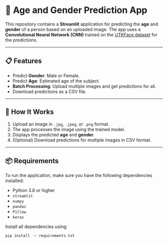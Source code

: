 # 🧠 Age and Gender Prediction App

This repository contains a **Streamlit** application for predicting the **age** and **gender** of a person based on an uploaded image. The app uses a **Convolutional Neural Network (CNN)** trained on the [UTKFace dataset](https://susanqq.github.io/UTKFace/) for the predictions.

---

## 📋 Features

- Predict **Gender**: Male or Female.
- Predict **Age**: Estimated age of the subject.
- **Batch Processing**: Upload multiple images and get predictions for all.
- Download predictions as a CSV file.

---

## 🚀 How It Works

1. Upload an image in `.jpg`, `.jpeg`, or `.png` format.
2. The app processes the image using the trained model.
3. Displays the predicted **age** and **gender**.
4. (Optional) Download predictions for multiple images in CSV format.

---

## 📦 Requirements

To run the application, make sure you have the following dependencies installed:

- Python 3.8 or higher
- `streamlit`
- `numpy`
- `pandas`
- `Pillow`
- `keras`

Install all dependencies using:

```bash
pip install -r requirements.txt
